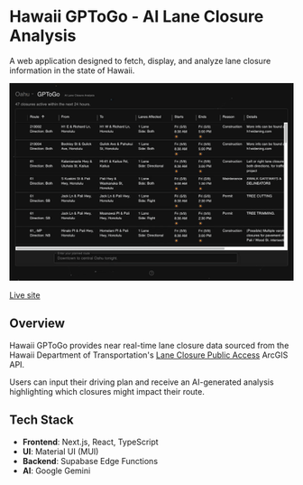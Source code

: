 # Hawaii GPToGo - AI Lane Closure Analysis

A web application designed to fetch, display, and analyze lane closure information in the state of Hawaii.

![Preview of GPToGo](./public/preview.gif)

[Live site](https://gptogo.app/)

## Overview

Hawaii GPToGo provides near real-time lane closure data sourced from the Hawaii Department of Transportation's [Lane Closure Public Access](https://hidot.hawaii.gov/highways/roadwork/) ArcGIS API.

Users can input their driving plan and receive an AI-generated analysis highlighting which closures might impact their route.

## Tech Stack

- **Frontend**: Next.js, React, TypeScript
- **UI**: Material UI (MUI)
- **Backend**: Supabase Edge Functions
- **AI**: Google Gemini
